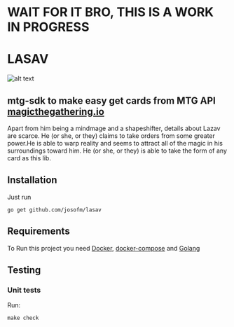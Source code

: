 # WAIT FOR IT BRO, THIS IS A WORK IN PROGRESS

# LASAV

![alt text](https://i.pinimg.com/originals/9e/7f/c1/9e7fc1f9d4dec053fb095a3890a64eea.jpg)

## mtg-sdk to make easy get cards from MTG API  [magicthegathering.io](https://magicthegathering.io/)

Apart from him being a mindmage and a shapeshifter, details about Lazav are scarce. He (or she, or they) claims to take orders from some greater power.He is able to warp reality and seems to attract all of the magic in his surroundings toward him. He (or she, or they) is able to take the form of any card as this lib.

## Installation

Just run

`go get github.com/josofm/lasav`


## Requirements

To Run this project you need [Docker](https://www.docker.com/), [docker-compose](https://docs.docker.com/compose/) and [Golang](https://golang.org/doc/install)


## Testing

### Unit tests

Run:

```
make check
```
